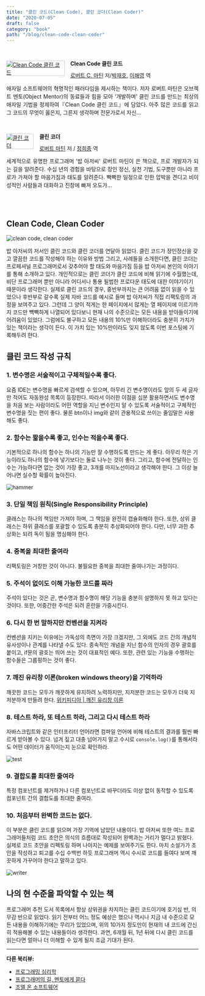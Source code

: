 ```yaml
---
title: "클린 코드(Clean Code), 클린 코더(Clean Coder)"
date: "2020-07-05"
draft: false
category: "book"
path: "/blog/clean-code-clean-coder"
---
```


<br /><div style="clear:left;text-align:left;"><div style="float:left;margin:0 15px 5px 0;"><a href="http://www.yes24.com/Product/Goods/11681152" style="display:inline-block;overflow:hidden;border:solid 1px #ccc;" target="_blank"><img style="margin:-1px;vertical-align:top;" src="http://image.yes24.com/goods/11681152/M" border="0" alt="Clean Code 클린 코드 "></a></div><div><p style="line-height:1.2em;font-size:14px;font-weight:bold;">Clean Code 클린 코드 </p><p style="margin-top:5px;line-height:1.2em;"><a href="http://www.yes24.com/SearchCorner/Result?domain=ALL&author_yn=Y&query=&auth_no=233810" target="_blank">로버트 C. 마틴</a> 저/<a href="http://www.yes24.com/SearchCorner/Result?domain=ALL&author_yn=Y&query=&auth_no=233699" target="_blank">박재호</a>, <a href="http://www.yes24.com/SearchCorner/Result?domain=ALL&author_yn=Y&query=&auth_no=233811" target="_blank">이해영</a> 역</p><p style="margin-top:14px;line-height:1.5em;text-align:justify;">애자일 소프트웨어의 혁명적인 패러다임을 제시하는 책이다. 저자 로버트 마틴은 오브젝트 멘토(Object Mentor)의 동료들과 힘을 모아 ‘개발하며’ 클린 코드를 만드는 최상의 애자일 기법을 정제하여『Clean Code 클린 코드』에 담았다. 아주 많은 코드를 읽고 그 코드의 무엇이 옳은지, 그른지 생각하며 전문가로서 자신...</p></div></div><br />

<div style="clear:left;text-align:left;"><div style="float:left;margin:0 15px 5px 0;"><a href="http://www.yes24.com/Product/Goods/29241448" style="display:inline-block;overflow:hidden;border:solid 1px #ccc;" target="_blank"><img style="margin:-1px;vertical-align:top;" src="http://image.yes24.com/goods/29241448/M" border="0" alt="클린 코더  "></a></div><div><p style="line-height:1.2em;font-size:14px;font-weight:bold;">클린 코더  </p><p style="margin-top:5px;line-height:1.2em;"><a href="http://www.yes24.com/SearchCorner/Result?domain=ALL&author_yn=Y&query=%b7%ce%b9%f6%c6%ae+%b8%b6%c6%be" target="_blank">로버트 마틴</a> 저 / <a href="http://www.yes24.com/SearchCorner/Result?domain=ALL&author_yn=Y&query=%c1%a4%c8%f1%c1%be" target="_blank">정희종</a> 역</p><p style="margin-top:14px;line-height:1.5em;text-align:justify;">세계적으로 유명한 프로그래머 &#39;밥 아저씨&#39; 로버트 마틴이 쓴 책으로, 프로 개발자가 되는 길을 알려준다. 수십 년의 경험을 바탕으로 장인 정신, 실천 기법, 도구뿐만 아니라 프로가 가져야 할 마음가짐과 태도를 알려준다. 빡빡한 일정으로 인한 압박을 견디고 비이성적인 사람들과 대화하고 진창에 빠져 오도가...</p></div></div><br /><br />

## Clean Code, Clean Coder
![clean code, clean coder](https://images.unsplash.com/photo-1461773518188-b3e86f98242f?ixlib=rb-1.2.1&auto=format&fit=crop&w=1050&q=60)

밥 아저씨의 저서인 클린 코드와 클린 코더를 연달아 읽었다. 클린 코드가 장인정신을 갖고 깔끔한 코드를 작성해야 하는 이유와 방법 그리고, 사례들을 소개한다면, 클린 코더는 프로페셔널 프로그래머로서 갖추어야 할 태도와 마음가짐 등을 밥 아저씨 본인의 이야기를 통해 소개하고 있다.
개인적으로는 클린 코더가 클린 코드에 비해 읽기에 수월했는데, 비단 프로그래머 뿐만 아니라 어디서나 통용 될법한 프로다운 태도에 대한 이야기이기 때문이라 생각한다. 실제로 클린 코드의 경우, 중반부까지는 큰 어려움 없이 읽을 수 있었으나 후반부로 갈수록 실제 자바 코드를 예시로 들며 밥 아저씨가 직접 리팩토링의 과정을 보여주고 있다. 그런데 그 양이 적게는 한 페이지에서 많게는 열 페이지에 이르기까지 코드만 뺵빽하게 나열되어 있다보니 현재 나의 수준으로는 모든 내용을 받아들이기에 어려움이 있었다.
그럼에도 불구하고 모든 내용의 10%만 이해하더라도 충분히 가치가 있는 책이라는 생각이 든다. 이 가치 있는 10%만이라도 잊지 않도록 이번 포스팅에 기록해두려 한다.

## 클린 코드 작성 규칙
### 1. 변수명은 서술적이고 구체적일수록 좋다.
요즘 IDE는 변수명을 빠르게 검색할 수 있으며, 아무리 긴 변수명이라도 앞의 두 세 글자만 적어도 자동완성 목록이 등장한다. 따라서 이러한 이점을 십분 활용하면서도 변수명을 처음 보는 사람이라도 어떤 역할을 지닌 변수인지 알 수 있도록 서술적이고 구체적인 변수명을 짓는 편이 좋다. 물론 btn이나 img와 같이 관용적으로 쓰이는 줄임말은 사용해도 좋다.

### 2. 함수는 짧을수록 좋고, 인수는 적을수록 좋다.
기본적으로 하나의 함수는 하나의 기능만 잘 수행하도록 만드는 게 좋다. 아무리 작은 기능이라도 하나의 함수에 넣기보다는 둘로 나누는 것이 좋다. 그리고, 함수에 전달하는 인수는 가능하다면 없는 것이 가장 좋고, 3개를 마지노선이라고 생각해야 한다. 그 이상 늘어나면 실수할 확률이 높아진다.

![hammer](https://images.unsplash.com/photo-1586864387967-d02ef85d93e8?ixlib=rb-1.2.1&ixid=eyJhcHBfaWQiOjEyMDd9&auto=format&fit=crop&w=1050&q=80)

### 3. 단일 책임 원칙(Single Responsibility Principle)
클래스는 하나의 책임만 가져야 하며, 그 책임을 완전히 캡슐화해야 한다. 또한, 상위 클래스는 하위 클래스를 포괄할 수 있도록 충분히 추상화되어야 한다. 다만, 너무 과한 추상화는 되려 독이 됨을 명심해야 한다.

### 4. 중복을 최대한 줄여라
리팩토링은 거창한 것이 아니다. 불필요한 중복을 최대한 줄여나가는 과정이다.

### 5. 주석이 없이도 이해 가능한 코드를 짜라
주석이 있다는 것은 곧, 변수명과 함수명이 해당 기능을 충분히 설명하지 못 하고 있다는 것이다. 또한, 어중간한 주석은 되려 혼란을 가중시킨다.

### 6. 다시 한 번 말하지만 컨벤션을 지켜라
컨벤션을 지키는 이유에는 가독성의 측면이 가장 크겠지만, 그 외에도 코드 간의 개념적 유사성이나 관계를 나타낼 수도 있다. 종속적인 개념을 지닌 함수의 인자의 경우 괄호를 붙이고, if문의 괄호는 띄어 쓰는 것이 대표적인 예다. 또한, 관련 있는 기능을 수행하는 함수들은 그룹핑하는 것이 좋다.

### 7. 깨진 유리창 이론(broken windows theory)을 기억하라
깨끗한 코드는 모두가 깨끗하게 유지하려 노력하지만, 지저분한 코드는 모두가 더욱 지저분하게 만들려 한다.
[위키피디아 | 깨진 유리창 이론](https://ko.wikipedia.org/wiki/%EA%B9%A8%EC%A7%84_%EC%9C%A0%EB%A6%AC%EC%B0%BD_%EC%9D%B4%EB%A1%A0)

### 8. 테스트 하라, 또 테스트 하라, 그리고 다시 테스트 하라
자바스크립트와 같은 인터프리터 언어라면 컴파일 언어에 비해 테스트의 결과를 훨씬 빠르게 받아볼 수 있다. 넘겨 짚고 대충 넘어가지 말고 수시로 `console.log()`를 통해서라도 어떤 데이터가 움직이는지 눈으로 확인하라.

![test](https://images.unsplash.com/photo-1518349619113-03114f06ac3a?ixlib=rb-1.2.1&ixid=eyJhcHBfaWQiOjEyMDd9&auto=format&fit=crop&w=1050&q=80)

### 9. 결합도를 최대한 줄여라
특정 컴포넌트를 제거하거나 다른 컴포넌트로 바꾸더라도 이상 없이 동작할 수 있도록 컴포넌트 간의 결합도를 최대한 줄여라.

### 10. 처음부터 완벽한 코드는 없다.
이 부분은 클린 코드를 읽으며 가장 기억에 남았던 내용이다. 밥 아저씨 또한 여느 프로그래머들처럼 코드 초안은 의식의 흐름대로 작성되어 완벽과는 거리가 멀다고 밝혔다. 실제로 코드 초안을 리펙토링 하며 나아지는 예제를 보여주기도 한다. 마치 소설가가 초안을 작성하고 퇴고를 수십 수백번 하듯 프로그래머 역시 수시로 코드를 들여다 보며 깨끗하게 가꾸어야 한다고 말하고 있다.

![writer](https://images.unsplash.com/photo-1517817748493-49ec54a32465?ixlib=rb-1.2.1&ixid=eyJhcHBfaWQiOjEyMDd9&auto=format&fit=crop&w=1050&q=80)

## 나의 현 수준을 파악할 수 있는 책
프로그래머 추천 도서 목록에서 항상 상위권을 차지하는 클린 코드이기에 호기심 반, 의무감 반으로 읽었다. 읽기 전부터 어느 정도 예상은 했으나 역시나 지금 내 수준으로 모든 내용을 이해하기에는 무리가 있었으며, 위의 10가지 정도만이 현재의 내 코드에 간신히 적용해볼 수 있는 내용들이라 생각한다. 과연, 6개월 뒤, 1년 뒤에 다시 클린 코드를 읽는다면 얼마나 더 이해할 수 있게 될지 조금 기대가 된다.

***

**다른 북리뷰:**
- [프로그래밍 심리학](https://codeameba.netlify.app/blog/phychology-of-programming)
- [프로그래머의 길, 멘토에게 묻다](https://codeameba.netlify.app/blog/apprenticeship-patterns)
- [조엘 온 소프트웨어](https://codeameba.netlify.app/blog/joel-on-software)